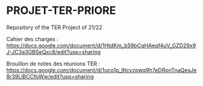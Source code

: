 # PROJET-TER-PRIORE
Repository of the TER Project of 21/22

Cahier des charges : https://docs.google.com/document/d/1HtdKm_b59bCqHAeqf4uV_GZD29x9J-JC3a3GBSeQxc8/edit?usp=sharing

Brouillon de notes des réunions TER : https://docs.google.com/document/d/1uco1p_9tcvzpwq9h7eDRonTnaQesJe8r39LiBCCfoWw/edit?usp=sharing
